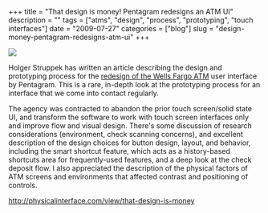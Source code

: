 +++
title = "That design is money! Pentagram redesigns an ATM UI"
description = ""
tags = ["atms", "design", "process", "prototyping", "touch interfaces"]
date = "2009-07-27"
categories = ["blog"]
slug = "design-money-pentagram-redesigns-atm-ui"
+++



  <div class="notebook-screenshot"><a href="http://physicalinterface.com/view/that-design-is-money"><img src="//konigi.com/media/bluga/wt4a6db524a8304_0.jpg"/></a></div><p>Holger Struppek has written an article describing the design and prototyping process for the <a href="http://physicalinterface.com/view/that-design-is-money">redesign of the Wells Fargo ATM</a> user interface by Pentagram. This is a rare, in-depth look at the prototyping process for an interface that we come into contact regularly.</p>
<p>The agency was contracted to abandon the prior touch screen/solid state UI, and transform the software to work with touch screen interfaces only and improve flow and visual design. There's some discussion of research considerations (environment, check scanning concerns), and excellent description of the design choices for button design, layout, and behavior, including the smart shortcut feature, which acts as a history-based shortcuts area for frequently-used features, and a deep look at the check deposit flow. I also appreciated the description of the physical factors of ATM screens and environments that affected contrast and positioning of controls.</p>
    
  <a href="http://physicalinterface.com/view/that-design-is-money">http://physicalinterface.com/view/that-design-is-money</a>

